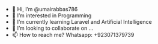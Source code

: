 - 👋 Hi, I’m @umairabbas786
- 👀 I’m interested in Programming
- 🌱 I’m currently learning Laravel and Artificial Intelligence
- 💞️ I’m looking to collaborate on ...
- 📫 How to reach me? Whatsapp: +923071379739

<!---
umairabbas786/umairabbas786 is a ✨ special ✨ repository because its `README.md` (this file) appears on your GitHub profile.
You can click the Preview link to take a look at your changes.
--->
